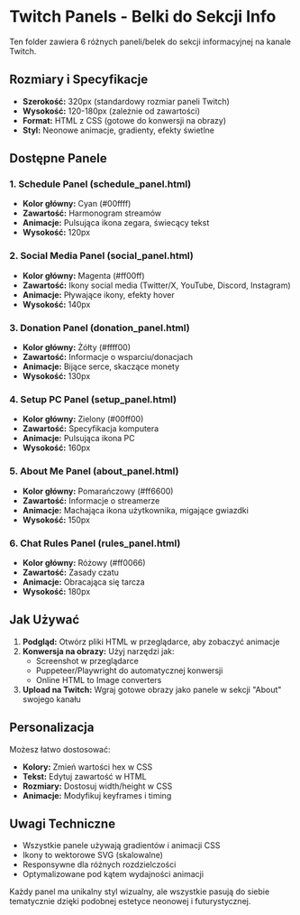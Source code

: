 # Twitch Panels - Belki do Sekcji Info

Ten folder zawiera 6 różnych paneli/belek do sekcji informacyjnej na kanale Twitch.

## Rozmiary i Specyfikacje

- **Szerokość:** 320px (standardowy rozmiar paneli Twitch)
- **Wysokość:** 120-180px (zależnie od zawartości)
- **Format:** HTML z CSS (gotowe do konwersji na obrazy)
- **Styl:** Neonowe animacje, gradienty, efekty świetlne

## Dostępne Panele

### 1. Schedule Panel (schedule_panel.html)
- **Kolor główny:** Cyan (#00ffff)
- **Zawartość:** Harmonogram streamów
- **Animacje:** Pulsująca ikona zegara, świecący tekst
- **Wysokość:** 120px

### 2. Social Media Panel (social_panel.html)
- **Kolor główny:** Magenta (#ff00ff)
- **Zawartość:** Ikony social media (Twitter/X, YouTube, Discord, Instagram)
- **Animacje:** Pływające ikony, efekty hover
- **Wysokość:** 140px

### 3. Donation Panel (donation_panel.html)
- **Kolor główny:** Żółty (#ffff00)
- **Zawartość:** Informacje o wsparciu/donacjach
- **Animacje:** Bijące serce, skaczące monety
- **Wysokość:** 130px

### 4. Setup PC Panel (setup_panel.html)
- **Kolor główny:** Zielony (#00ff00)
- **Zawartość:** Specyfikacja komputera
- **Animacje:** Pulsująca ikona PC
- **Wysokość:** 160px

### 5. About Me Panel (about_panel.html)
- **Kolor główny:** Pomarańczowy (#ff6600)
- **Zawartość:** Informacje o streamerze
- **Animacje:** Machająca ikona użytkownika, migające gwiazdki
- **Wysokość:** 150px

### 6. Chat Rules Panel (rules_panel.html)
- **Kolor główny:** Różowy (#ff0066)
- **Zawartość:** Zasady czatu
- **Animacje:** Obracająca się tarcza
- **Wysokość:** 180px

## Jak Używać

1. **Podgląd:** Otwórz pliki HTML w przeglądarce, aby zobaczyć animacje
2. **Konwersja na obrazy:** Użyj narzędzi jak:
   - Screenshot w przeglądarce
   - Puppeteer/Playwright do automatycznej konwersji
   - Online HTML to Image converters
3. **Upload na Twitch:** Wgraj gotowe obrazy jako panele w sekcji "About" swojego kanału

## Personalizacja

Możesz łatwo dostosować:
- **Kolory:** Zmień wartości hex w CSS
- **Tekst:** Edytuj zawartość w HTML
- **Rozmiary:** Dostosuj width/height w CSS
- **Animacje:** Modyfikuj keyframes i timing

## Uwagi Techniczne

- Wszystkie panele używają gradientów i animacji CSS
- Ikony to wektorowe SVG (skalowalne)
- Responsywne dla różnych rozdzielczości
- Optymalizowane pod kątem wydajności animacji

Każdy panel ma unikalny styl wizualny, ale wszystkie pasują do siebie tematycznie dzięki podobnej estetyce neonowej i futurystycznej.